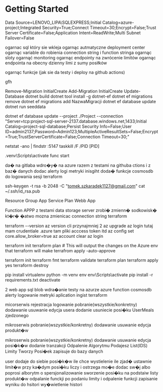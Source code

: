 # Getting Started


Data Source=LENOVO_LIPA\SQLEXPRESS;Initial Catalog=azure-project;Integrated Security=True;Connect Timeout=30;Encrypt=False;Trust Server Certificate=False;Application Intent=ReadWrite;Multi Subnet Failover=False




ogarnac sql który sie wkleja
ogarnąc autmatyczne deployment center
ogarnąc variable do robienia connection string i function stringa
ogarnąc sloty 
ogarnąć monitoring 
ogarnąc endpointy na zwrócenie limitów 
ogarnąc endpointa na obecny dzienny limi z sumy posiłków



ogarnąc funkcje (jak sie da testy i deploy na github actions)




gfh



Remove-Migration InitialCreate
Add-Migration InitialCreate
Update-Database
dotnet build
dotnet tool install -g dotnet-ef
dotnet ef migrations remove
dotnet ef migrations add NazwaMigracji
dotnet ef database update
dotnet run seeddata

dotnet ef database update --project ./Project --connection "Server=tcp:project-sql-server-2137.database.windows.net,1433;Initial Catalog=project-sql-database;Persist Security Info=False;User ID=admin2137;Password=Admin123;MultipleActiveResultSets=False;Encrypt=True;TrustServerCertificate=False;Connection Timeout=30;"


netstat -ano | findstr :5147
taskkill /F /PID [PID]

.venv\Scripts\activate
func start


da� na gitlaba
wdro�y� na azure razem z testami na githuba ctions i z baz� danych 
dodac alerty logi metryki inisgiht
doda� funkcje 
cosmosdb do logowania sesji
terraform



ssh-keygen -t rsa -b 2048 -C "tomek.szkaradek1127@gmail.com"
cat ~/.ssh/id_rsa.pub

Resource Group
App Service Plan
Webb App

Function APPP z testami 
data storage server
zrobi� zmienn� sodkowisk� kt�r� �atwo mozna zmienicac connection string
terraform


terraform --version
az version cli przynajmniej 2
az upgrade
az login tutaj mam crudentiale
.azure tam pliki acccess token itd
az config set core.allow_broker=true
az account clear
az login

terraform init
terraform plan # This will output the changes on the Azure env that terraform will make
terrafrom apply -auto-approve

terraform init
terraform fmt
terraform validate
terraform plan
terraform apply
yes
terraform destroy







pip install virtualenv
python -m venv env
env\Scripts\activate
pip install -r requirements.txt
deactivate

2 web app
sql
blob
wdra�anie testy na azurze
azure function
cosmosdb
alerty logowanie metryki aplication ingist
terraform


















micorserwis 
rejestracja
logowanie
pobranie(wszystkie/konkretny) dodawanie usuwanie edycja usera
dodanie usuniecie posi�ku UserMeals zjedzonego

mikroserwis
pobranie(wszystkie/konkretny) dodawanie usuwanie edycja produkt�w

mikroserwis
pobranie(wszystkie/konkretny) dodawanie usuwanie edycja posi�k�w dodanie tranzakcji
Odpalenie Algorytmu Podajesz List(IDS) Limity Tworzy Posi�ek zapisuje do bazy danych




user dodaje do siebie posi�k�w ile chce 
wystielenie ile zjad� 
ustawnie limit�w
przy ka�dym posi�ku liczy i ostrzega
mo�e dodac sw�j albo poprosi alborytm o spersjonalizowanie
sworzenie posi�ku na podstaiw listy produkt�w 
odpalanie funckji po podaniu limity i odpalenie funkcji
zapisanie wyniku do hsitori 
wy�wietlenie histori

